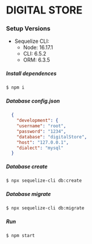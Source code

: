 # DIGITAL STORE

### Setup Versions
* Sequelize CLI:
  * Node: 16.17.1 
  * CLI: 6.5.2
  * ORM: 6.3.5

##### Install dependences
```sh
$ npm i
```

##### Database config.json 
```json
  {
    "development": {
    "username": "root",
    "password": "1234",
    "database": "digitalStore",
    "host": "127.0.0.1",
    "dialect": "mysql"
  }
```

##### Database create 
```sh
$ npx sequelize-cli db:create
```

##### Database migrate 
```sh
$ npx sequelize-cli db:migrate
```

##### Run
```sh
$ npm start
```